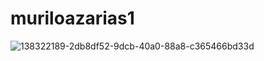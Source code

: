# muriloazarias1
 
![138322189-2db8df52-9dcb-40a0-88a8-c365466bd33d](https://user-images.githubusercontent.com/43286444/162662983-65580b07-e21c-4881-ac64-bed8b7a083d2.gif)
